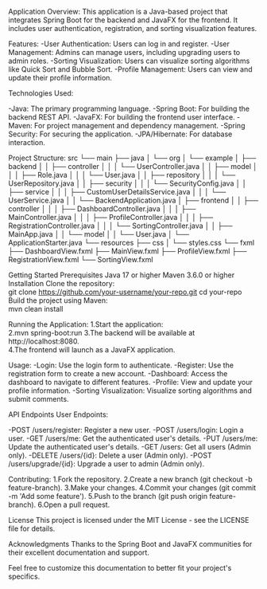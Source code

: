 Application Overview:
This application is a Java-based project that integrates Spring Boot for the backend and JavaFX for the frontend. It includes user authentication, registration, and sorting visualization features.

Features:
-User Authentication: Users can log in and register.
-User Management: Admins can manage users, including upgrading users to admin roles.
-Sorting Visualization: Users can visualize sorting algorithms like Quick Sort and Bubble Sort.
-Profile Management: Users can view and update their profile information.

Technologies Used:

-Java: The primary programming language.
-Spring Boot: For building the backend REST API.
-JavaFX: For building the frontend user interface.
-Maven: For project management and dependency management.
-Spring Security: For securing the application.
-JPA/Hibernate: For database interaction.

Project Structure:
src
└── main
    ├── java
    │   └── org
    │       └── example
    │           ├── backend
    │           │   ├── controller
    │           │   │   └── UserController.java
    │           │   ├── model
    │           │   │   ├── Role.java
    │           │   │   └── User.java
    │           │   ├── repository
    │           │   │   └── UserRepository.java
    │           │   ├── security
    │           │   │   └── SecurityConfig.java
    │           │   ├── service
    │           │   │   ├── CustomUserDetailsService.java
    │           │   │   └── UserService.java
    │           │   └── BackendApplication.java
    │           ├── frontend
    │           │   ├── controller
    │           │   │   ├── DashboardController.java
    │           │   │   ├── MainController.java
    │           │   │   ├── ProfileController.java
    │           │   │   ├── RegistrationController.java
    │           │   │   └── SortingController.java
    │           │   ├── MainApp.java
    │           │   └── model
    │           │       └── User.java
    │           └── ApplicationStarter.java
    └── resources
        ├── css
        │   └── styles.css
        └── fxml
            ├── DashboardView.fxml
            ├── MainView.fxml
            ├── ProfileView.fxml
            ├── RegistrationView.fxml
            └── SortingView.fxml

Getting Started
Prerequisites
Java 17 or higher
Maven 3.6.0 or higher
Installation
Clone the repository:  
git clone https://github.com/your-username/your-repo.git
cd your-repo
Build the project using Maven:  
mvn clean install

Running the Application:
1.Start the application:  
2.mvn spring-boot:run
3.The backend will be available at http://localhost:8080.  
4.The frontend will launch as a JavaFX application.  

Usage:
-Login: Use the login form to authenticate.
-Register: Use the registration form to create a new account.
-Dashboard: Access the dashboard to navigate to different features.
-Profile: View and update your profile information.
-Sorting Visualization: Visualize sorting algorithms and submit comments.

API Endpoints
User Endpoints:

-POST /users/register: Register a new user.
-POST /users/login: Login a user.
-GET /users/me: Get the authenticated user's details.
-PUT /users/me: Update the authenticated user's details.
-GET /users: Get all users (Admin only).
-DELETE /users/{id}: Delete a user (Admin only).
-POST /users/upgrade/{id}: Upgrade a user to admin (Admin only).

Contributing:
1.Fork the repository.
2.Create a new branch (git checkout -b feature-branch).
3.Make your changes.
4.Commit your changes (git commit -m 'Add some feature').
5.Push to the branch (git push origin feature-branch).
6.Open a pull request.

License
  This project is licensed under the MIT License - see the LICENSE file for details.  

Acknowledgments
Thanks to the Spring Boot and JavaFX communities for their excellent documentation and support.


Feel free to customize this documentation to better fit your project's specifics.
            
